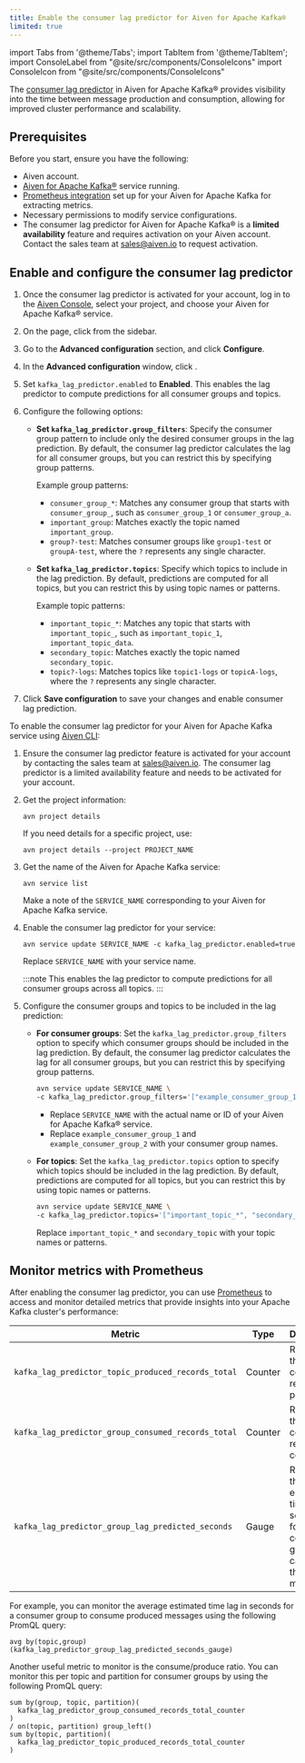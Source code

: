 ```yaml
---
title: Enable the consumer lag predictor for Aiven for Apache Kafka®
limited: true
---
```


import Tabs from '@theme/Tabs';
import TabItem from '@theme/TabItem';
import ConsoleLabel from "@site/src/components/ConsoleIcons"
import ConsoleIcon from "@site/src/components/ConsoleIcons"

The [consumer lag predictor](/docs/products/kafka/concepts/consumer-lag-predictor) in Aiven for Apache Kafka® provides visibility into the time between message production and consumption, allowing for improved cluster performance and scalability.

## Prerequisites

Before you start, ensure you have the following:

-   Aiven account.
-   [Aiven for Apache Kafka®](/docs/products/kafka/get-started) service running.
-   [Prometheus integration](/docs/platform/howto/integrations/prometheus-metrics) set up
    for your Aiven for Apache Kafka for extracting
    metrics.
-   Necessary permissions to modify service configurations.
-   The consumer lag predictor for Aiven for Apache Kafka® is a
    **limited availability** feature and requires activation on your Aiven account.
    Contact the sales team at sales@aiven.io to request activation.

## Enable and configure the consumer lag predictor

<Tabs groupId="enable-methods">
<TabItem value="console" label="Aiven Console" default>

1. Once the consumer lag predictor is activated for your account,
   log in to the [Aiven Console](https://console.aiven.io/),
   select your project, and choose your Aiven for Apache Kafka® service.

1. On the <ConsoleLabel name="overview"/> page,
   click <ConsoleLabel name="service settings"/> from the sidebar.

1. Go to the **Advanced configuration** section, and click **Configure**.

1. In the **Advanced configuration** window, click <ConsoleIcon name="Add config options"/>.

1. Set `kafka_lag_predictor.enabled` to **Enabled**. This enables the lag
   predictor to compute predictions for all consumer groups and topics.

1. Configure the following options:

   - **Set `kafka_lag_predictor.group_filters`**: Specify the consumer group pattern to
     include only the desired consumer groups in the lag prediction. By default, the
     consumer lag predictor calculates the lag for all consumer groups, but you can
     restrict this by specifying group patterns.

     Example group patterns:
     - `consumer_group_*`: Matches any consumer group that starts with
       `consumer_group_`, such as `consumer_group_1` or `consumer_group_a`.
     - `important_group`: Matches exactly the topic named `important_group`.
     - `group?-test`: Matches consumer groups like `group1-test` or `groupA-test`, where
       the `?` represents any single character.

   - **Set `kafka_lag_predictor.topics`**: Specify which topics to include in the lag
     prediction. By default, predictions are computed for all topics, but you can
     restrict this by using topic names or patterns.

     Example topic patterns:
     - `important_topic_*`: Matches any topic that starts with `important_topic_`, such
       as `important_topic_1`, `important_topic_data`.
     - `secondary_topic`: Matches exactly the topic named  `secondary_topic`.
     - `topic?-logs`: Matches topics like `topic1-logs` or `topicA-logs`, where
       the `?` represents any single character.

1. Click **Save configuration** to save your changes and enable consumer lag prediction.

</TabItem>
<TabItem value="cli" label="Aiven CLI">

To enable the consumer lag predictor for your Aiven for Apache Kafka service using
[Aiven CLI](/docs/tools/cli):

1. Ensure the consumer lag predictor feature is activated for your account by contacting
   the sales team at sales@aiven.io. The consumer lag predictor is a limited availability
   feature and needs to be activated for your account.

1. Get the project information:

   ```text
   avn project details
   ```

   If you need details for a specific project, use:

   ```text
   avn project details --project PROJECT_NAME
   ```

1. Get the name of the Aiven for Apache Kafka service:

   ```text
   avn service list
   ```

   Make a note of the `SERVICE_NAME` corresponding to your Aiven for Apache Kafka service.

1. Enable the consumer lag predictor for your service:

   ```text
   avn service update SERVICE_NAME -c kafka_lag_predictor.enabled=true
   ```

   Replace `SERVICE_NAME` with your service name.

    :::note
    This enables the lag predictor to compute predictions for all
    consumer groups across all topics.
    :::

1. Configure the consumer groups and topics to be included in the lag prediction:

   - **For consumer groups**: Set the `kafka_lag_predictor.group_filters` option to
     specify which consumer groups should be included in the lag prediction. By default,
     the consumer lag predictor calculates the lag for all consumer groups, but you can
     restrict this by specifying group patterns.

     ```bash
     avn service update SERVICE_NAME \
     -c kafka_lag_predictor.group_filters='["example_consumer_group_1", "example_consumer_group_2"]'
     ```

     - Replace `SERVICE_NAME` with the actual name or ID of your Aiven for Apache Kafka®
       service.
     - Replace `example_consumer_group_1` and `example_consumer_group_2` with your
       consumer group names.

   - **For topics**: Set the `kafka_lag_predictor.topics` option to specify which topics
     should be included in the lag prediction. By default, predictions are computed for
     all topics, but you can
     restrict this by using topic names or patterns.

     ```bash
     avn service update SERVICE_NAME \
     -c kafka_lag_predictor.topics='["important_topic_*", "secondary_topic"]'
     ```

     Replace `important_topic_*` and `secondary_topic` with your topic names or
     patterns.

</TabItem> </Tabs>

## Monitor metrics with Prometheus

After enabling the consumer lag predictor, you can use [Prometheus](/docs/platform/howto/integrations/prometheus-metrics)
to access and monitor detailed metrics that provide insights into your Apache Kafka
cluster's performance:

| Metric                                             | Type    | Description                                                                                            |
| -------------------------------------------------- | ------- | ------------------------------------------------------------------------------------------------------ |
| `kafka_lag_predictor_topic_produced_records_total` | Counter | Represents the total count of records produced.                                                        |
| `kafka_lag_predictor_group_consumed_records_total` | Counter | Represents the total count of records consumed.                                                        |
| `kafka_lag_predictor_group_lag_predicted_seconds`  | Gauge   | Represents the estimated time lag, in seconds, for a consumer group to catch up to the latest message. |

For example, you can monitor the average estimated time lag in seconds for a
consumer group to consume produced messages using the following PromQL query:

```promql
avg by(topic,group)(kafka_lag_predictor_group_lag_predicted_seconds_gauge)
```

Another useful metric to monitor is the consume/produce ratio. You can monitor this per
topic and partition for consumer groups by using the following  PromQL query:

```promql
sum by(group, topic, partition)(
  kafka_lag_predictor_group_consumed_records_total_counter
)
/ on(topic, partition) group_left()
sum by(topic, partition)(
  kafka_lag_predictor_topic_produced_records_total_counter
)
```
